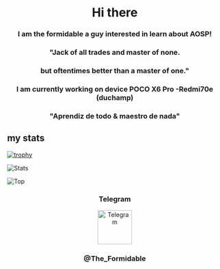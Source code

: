 <h1 align="center">Hi there </h1>
<h3 align="center">I am the formidable a guy interested in learn about AOSP!</h3>
<h3 align="center">"Jack of all trades and master of none.</h3> 
<h3 align="center">but oftentimes better than a master of one."
<h3 align="center">I am currently working on device POCO X6 Pro -Redmi70e (duchamp) </h3>
<h3 align="center">"Aprendiz de todo & maestro de nada"


## my stats
[![trophy](https://github-profile-trophy.vercel.app/?username=TheFormidable&theme=onedark)](https://github.com/TheFormidable/github-profile-trophy)

![Stats](https://github-readme-stats.vercel.app/api?username=TheFormidable&show_icons=true&theme=onedark&count_private=true)

![Top](https://github-readme-stats.vercel.app/api/top-langs/?username=TheFormidable&layout=compact&theme=onedark&count_private=true)



<h3 align="center">Telegram</h3>

<div align="center" href="https://t.me/fars_dev" target="_blank">
  <img src="https://upload.wikimedia.org/wikipedia/commons/thumb/8/83/Telegram_2019_Logo.svg/2048px-Telegram_2019_Logo.svg.png" width="80" height="80" alt="Telegram"/>
</div>
<h3 align="center">@The_Formidable</h3>
